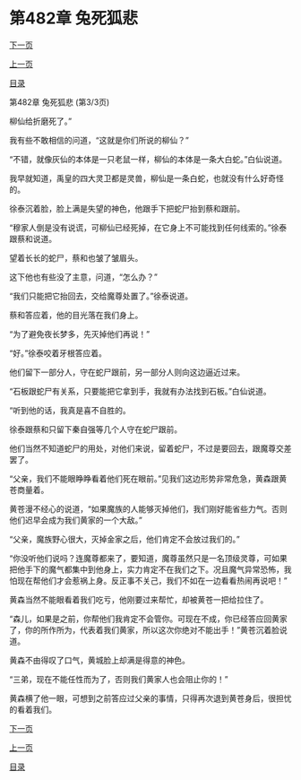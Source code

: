 <h1>第482章   兔死狐悲</h1>
            <div><p><a href="./1446_%E7%AC%AC483%E7%AB%A0_%E8%9B%87%E5%B0%B8.md">下一页</a></p><p><a href="./1444_%E7%AC%AC482%E7%AB%A0_%E5%85%94%E6%AD%BB%E7%8B%90%E6%82%B2.md">上一页</a></p><p><a href="../">目录</a></p></div>
            <div><p>第482章   兔死狐悲 (第3/3页)</p><p>柳仙给折磨死了。”</p><p>我有些不敢相信的问道，“这就是你们所说的柳仙？”</p><p>“不错，就像灰仙的本体是一只老鼠一样，柳仙的本体是一条大白蛇。”白仙说道。</p><p>我早就知道，禹皇的四大灵卫都是灵兽，柳仙是一条白蛇，也就没有什么好奇怪的。</p><p>徐泰沉着脸，脸上满是失望的神色，他跟手下把蛇尸抬到蔡和跟前。</p><p>“穆家人倒是没有说谎，可柳仙已经死掉，在它身上不可能找到任何线索的。”徐泰跟蔡和说道。</p><p>望着长长的蛇尸，蔡和也皱了皱眉头。</p><p>这下他也有些没了主意，问道，“怎么办？”</p><p>“我们只能把它抬回去，交给魔尊处置了。”徐泰说道。</p><p>蔡和答应着，他的目光落在我们身上。</p><p>“为了避免夜长梦多，先灭掉他们再说！”</p><p>“好。”徐泰咬着牙根答应着。</p><p>他们留下一部分人，守在蛇尸跟前，另一部分人则向这边逼近过来。</p><p>“石板跟蛇尸有关系，只要能把它拿到手，我就有办法找到石板。”白仙说道。</p><p>“听到他的话，我真是喜不自胜的。</p><p>徐泰跟蔡和只留下秦自强等几个人守在蛇尸跟前。</p><p>他们当然不知道蛇尸的用处，对他们来说，留着蛇尸，不过是要回去，跟魔尊交差罢了。</p><p>“父亲，我们不能眼睁睁看着他们死在眼前。”见我们这边形势非常危急，黄森跟黄苍商量着。</p><p>黄苍漫不经心的说道，“如果魔族的人能够灭掉他们，我们刚好能省些力气。否则他们迟早会成为我们黄家的一个大敌。”</p><p>“父亲，魔族野心很大，灭掉金家之后，他们肯定不会放过我们的。”</p><p>“你没听他们说吗？连魔尊都来了，要知道，魔尊虽然只是一名顶级灵尊，可如果把他手下的魔气都集中到他身上，实力肯定不在我们之下。况且魔气异常恐怖，我怕现在帮他们才会惹祸上身。反正事不关己，我们不如在一边看看热闹再说吧！”</p><p>黄森当然不能眼看着我们吃亏，他刚要过来帮忙，却被黄苍一把给拉住了。</p><p>“森儿，如果是之前，你帮他们我肯定不会管你。可现在不成，你已经答应回黄家了，你的所作所为，代表着我们黄家，所以这次你绝对不能出手！”黄苍沉着脸说道。</p><p>黄森不由得叹了口气，黄城脸上却满是得意的神色。</p><p>“三弟，现在不能任性而为了，否则我们黄家人也会阻止你的！”</p><p>黄森横了他一眼，可想到之前答应过父亲的事情，只得再次退到黄苍身后，很担忧的看着我们。</p></div>
            <div><p><a href="./1446_%E7%AC%AC483%E7%AB%A0_%E8%9B%87%E5%B0%B8.md">下一页</a></p><p><a href="./1444_%E7%AC%AC482%E7%AB%A0_%E5%85%94%E6%AD%BB%E7%8B%90%E6%82%B2.md">上一页</a></p><p><a href="../">目录</a></p></div>
